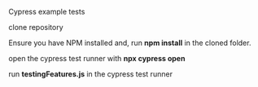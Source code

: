 Cypress example tests 

clone repository 

Ensure you have NPM installed and,
run <b>npm install</b> in the cloned folder.

open the cypress test runner with <b>npx cypress open</b>

run <b>testingFeatures.js</b> in the cypress test runner
